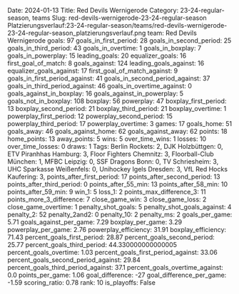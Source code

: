 Date: 2024-01-13
Title: Red Devils Wernigerode
Category: 23-24-regular-season, teams
Slug: red-devils-wernigerode-23-24-regular-season
Platzierungsverlauf:23-24-regular-season/teams/red-devils-wernigerode-23-24-regular-season_platzierungsverlauf.png
team: Red Devils Wernigerode
goals: 97
goals_in_first_period: 28
goals_in_second_period: 25
goals_in_third_period: 43
goals_in_overtime: 1
goals_in_boxplay: 7
goals_in_powerplay: 15
leading_goals: 20
equalizer_goals: 16
first_goal_of_match: 8
goals_against: 124
leading_goals_against: 16
equalizer_goals_against: 17
first_goal_of_match_against: 9
goals_in_first_period_against: 41
goals_in_second_period_against: 37
goals_in_third_period_against: 46
goals_in_overtime_against: 0
goals_against_in_boxplay: 16
goals_against_in_powerplay: 5
goals_not_in_boxplay: 108
boxplay: 56
powerplay: 47
boxplay_first_period: 13
boxplay_second_period: 21
boxplay_third_period: 21
boxplay_overtime: 1
powerplay_first_period: 12
powerplay_second_period: 15
powerplay_third_period: 17
powerplay_overtime: 3
games: 17
goals_home: 51
goals_away: 46
goals_against_home: 62
goals_against_away: 62
points: 18
home_points: 13
away_points: 5
wins: 5
over_time_wins: 1
losses: 10
over_time_losses: 0
draws: 1
Tags:  Berlin Rockets: 2,  DJK Holzbüttgen: 0,  ETV Piranhhas Hamburg: 3,  Floor Fighters Chemnitz: 3,  Floorball-Club München: 1,  MFBC Leipzig: 0,  SSF Dragons Bonn: 0,  TV Schriesheim: 3,  UHC Sparkasse Weißenfels: 0,  Unihockey Igels Dresden: 3,  VfL Red Hocks Kaufering: 3,
points_after_first_period: 17
points_after_second_period: 13
points_after_third_period: 0
points_after_55_min: 13
points_after_58_min: 10
points_after_59_min: 9
win_1: 5
loss_1: 2
points_max_difference_3: 11
points_more_3_difference: 7
close_game_win: 3
close_game_loss: 2
close_game_overtime: 1
penalty_shot_goals: 5
penalty_shot_goals_against: 4
penalty_2: 52
penalty_2and2: 0
penalty_10: 2
penalty_ms: 2
goals_per_game: 5.71
goals_against_per_game: 7.29
boxplay_per_game: 3.29
powerplay_per_game: 2.76
powerplay_efficiency: 31.91
boxplay_efficiency: 71.43
percent_goals_first_period: 28.87
percent_goals_second_period: 25.77
percent_goals_third_period: 44.330000000000005
percent_goals_overtime: 1.03
percent_goals_first_period_against: 33.06
percent_goals_second_period_against: 29.84
percent_goals_third_period_against: 37.1
percent_goals_overtime_against: 0.0
points_per_game: 1.06
goal_difference: -27
goal_difference_per_game: -1.59
scoring_ratio: 0.78
rank: 10
is_playoffs: False
